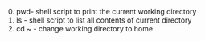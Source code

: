 0. pwd- shell script to print the current working directory
1. ls - shell script to list all contents of current directory
2. cd ~ - change working directory to home
